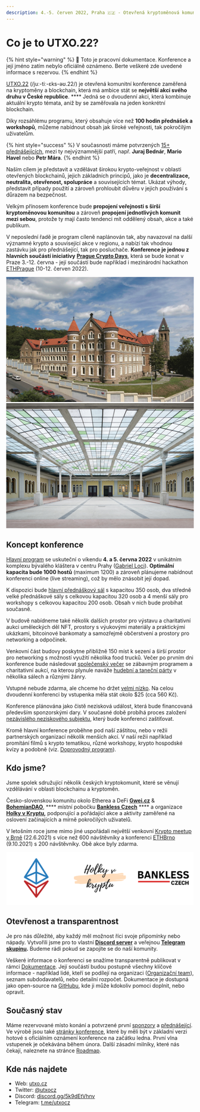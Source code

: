 ```yaml
---
description: 4.-5. červen 2022, Praha 🇨🇿 - Otevřená kryptoměnová komunitní konference
---
```


# Co je to UTXO.22?

{% hint style="warning" %}
🚧 Toto je pracovní dokumentace. Konference a její jméno zatím nebylo oficiálně oznámeno. Berte veškeré zde uvedené informace s rezervou.
{% endhint %}

[UTXO.22](http://utxo.cz) (/juː-tiː-ɛks-əʊ.22/) je otevřená komunitní konference zaměřená na kryptoměny a blockchain, která má ambice stát se **největší akcí svého druhu v České republice**. **** Jedná se o dvoudenní akci, která kombinuje aktuální krypto témata, aniž by se zaměřovala na jeden konkrétní blockchain.

Díky rozsáhlému programu, který obsahuje více než **100 hodin přednášek a workshopů**, můžeme nabídnout obsah jak široké veřejnosti, tak pokročilým uživatelům.

{% hint style="success" %}
V současnosti máme potvrzených [15+ přednášejících](prednasejici.md), mezi ty nejvýznamnější patří, např. **Juraj Bednár**, **Mario Havel** nebo **Petr Mára**.
{% endhint %}

Naším cílem je představit a vzdělávat širokou krypto-veřejnost v oblasti otevřených blockchainů, jejich základních principů, jako je **decentralizace, neutralita, otevřenost, spolupráce** a souvisejících témat. Ukázat výhody, představit případy použití a zároveň prohloubit důvěru v jejich používání s důrazem na bezpečnost.

Velkým přínosem konference bude **propojení veřejnosti s širší kryptoměnovou komunitou** a zároveň **propojení jednotlivých komunit mezi sebou**, protože ty mají často tendenci mít oddělený obsah, akce a také publikum.

V neposlední řadě je program cíleně naplánován tak, aby navazoval na další významné krypto a související akce v regionu, a nabízí tak vhodnou zastávku jak pro přednášející, tak pro posluchače. **Konference je jednou z hlavních součástí iniciativy** [**Prague Crypto Days**](crypto-days/prague-crypto-days-22.md), která se bude konat v Praze 3.-12. června - její součástí bude například i mezinárodní hackathon [ETHPrague](https://ethprague.com) (10-12. červen 2022).

![Gabriel Loci - místo konání konference](.gitbook/assets/gabriel-loci-outside.jpeg) ![Rajská zahrada - hlavní přednáškový sál](.gitbook/assets/gabriel-loci-rajska-zahrada.jpeg)

## Koncept konference

[Hlavní program](hlavni-program.md) se uskuteční o víkendu **4. a 5. června 2022** v unikátním komplexu bývalého kláštera v centru Prahy ([Gabriel Loci](misto-konani/)). **Optimální kapacita bude 1000 hostů** (maximum 1200) a zároveň plánujeme nabídnout konferenci online (live streaming), což by mělo znásobit její dopad.

K dispozici bude [hlavní přednáškový sál](misto-konani/prehled-salu/rajska-zahrada.md) s kapacitou 350 osob, dva středně velké přednáškové sály s celkovou kapacitou 320 osob a 4 menší sály pro workshopy s celkovou kapacitou 200 osob. Obsah v nich bude probíhat současně.&#x20;

V budově nabídneme také několik dalších prostor pro výstavu a charitativní aukci uměleckých děl NFT, prostory s výukovými materiály a praktickými ukázkami, bitcoinové bankomaty a samozřejmě občerstvení a prostory pro networking a odpočinek.

Venkovní část budovy poskytne přibližně 150 míst k sezení a širší prostor pro networking s možností využití několika food trucků. Večer po prvním dni konference bude následovat [společenský večer](doprovodny-program/kulturni-vecer.md) se zábavným programem a charitativní aukcí, na kterou plynule naváže [hudební a taneční párty](doprovodny-program/utxo.party.md) v několika sálech a různými žánry.

Vstupné nebude zdarma, ale chceme ho držet [velmi nízko](navstevnici/vstupenky.md#distribucni-faze). Na celou dvoudenní konferenci by vstupenka měla stát okolo $25 (cca 560 Kč).

Konference plánována jako čistě nezisková událost, která bude financovaná především sponzorskými dary. V současné době probíhá proces založení [nezávislého neziskového subjektu](organizacni-team/legalni-entita.md), který bude konferenci zaštiťovat.

Kromě hlavní konference proběhne pod naší záštitou, nebo v režii partnerských organizací několik menších akcí. V naší režii například promítání filmů s krypto tematikou, různé workshopy, krypto hospodské kvízy a podobně (viz. [Doprovodný program](doprovodny-program/)).

## Kdo jsme?

Jsme spolek sdružující několik českých kryptokomunit, které se věnují vzdělávání v oblasti blockchainu a kryptoměn.

Česko-slovenskou komunitu okolo Etherea a DeFi [**Gwei.cz**](https://gwei.cz) & [**BohemianDAO**](http://bohemiandao.cz), **** místní pobočku [**Bankless Czech**](https://bankless.cz) **** a organizace [**Holky v Kryptu**](https://holkyvkryptu.cz)**,** podporující a pořádající akce a aktivity zaměřené na oslovení začínajících a mírně pokročilých uživatelů.

V letošním roce jsme mimo jiné uspořádali největší venkovní [Krypto meetup v Brně](https://www.facebook.com/events/moravsk%C3%A9-n%C3%A1m%C4%9Bst%C3%AD-602-00-brno-%C4%8Desk%C3%A1-republika/krypto-meetup-v-brn%C4%9B/735915783871565/) (22.6.2021) s více než 600 návštěvníky a konferenci [ETHBrno](https://ethbrno.gwei.cz/predchozi-rocniky/2021) (9.10.2021) s 200 návštěvníky. Obě akce byly zdarma.

![](.gitbook/assets/trilogo.png)

## Otevřenost a transparentnost

Je pro nás důležité, aby každý měl možnost říci svoje připomínky nebo nápady. Vytvořili jsme pro to vlastní [**Discord server**](https://discord.gg/5k9dEtVhnv) a veřejnou [**Telegram skupinu**](https://t.me/utxocz)**.** Budeme rádi pokud se zapojíte se do naší komunity.

Veškeré informace o konferenci se snažíme transparentně publikovat v rámci [Dokumentace](https://app.gitbook.com/o/-MX51JfmlnAQkYbTRI4J/s/ksSw74pkYApxPGDhzkzg/). Její součástí budou postupně všechny klíčové informace - například lidé, kteří se podílejí na organizaci ([Organizační team](organizacni-team/)), seznam subdodavatelů, nebo detailní rozpočet. Dokumentace je dostupná jako open-source na [GitHubu](https://github.com/gweicz/utxo22-docs), kde ji může kdokoliv pomoci doplnit, nebo opravit.

## Současný stav

Máme rezervované místo konání a potvrzené první [sponzory](sponzori.md) a [přednášející](prednasejici.md). Ve výrobě jsou také  [stránky konference](propagace/webove-stranky.md), které by měli být v základní verzi hotové s oficiálním oznámení konference na začátku ledna. První vlna vstupenek je očekávána během února. Další zásadní milníky, které nás čekají, naleznete na stránce [Roadmap](roadmap.md).

## Kde nás najdete

* Web: [utxo.cz](https://utxo.cz)
* Twitter: [@utxocz](https://twitter.com/utxocz)
* Discord: [discord.gg/5k9dEtVhnv](https://discord.gg/5k9dEtVhnv)
* Telegram: [t.me/utxocz](https://t.me/utxocz)
